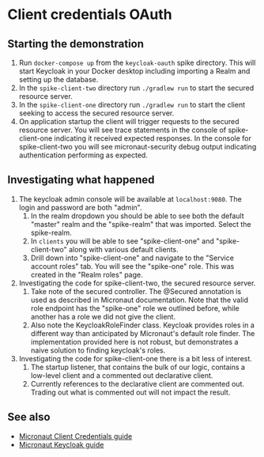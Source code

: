 # Client credentials OAuth

## Starting the demonstration
1. Run `docker-compose up` from the `keycloak-oauth` spike directory. This will start Keycloak in your Docker desktop including importing a Realm and setting up the database.
2. In the `spike-client-two` directory run `./gradlew run` to start the secured resource server. 
3. In the `spike-client-one` directory run `./gradlew run` to start the client seeking to access the secured resource server.
4. On application startup the client will trigger requests to the secured resource server. You will see trace statements in the console of spike-client-one indicating it received expected responses. In the console for spike-client-two you will see micronaut-security debug output indicating authentication performing as expected.

## Investigating what happened
1. The keycloak admin console will be available at `localhost:9080`. The login and password are both "admin".
   1. In the realm dropdown you should be able to see both the default "master" realm and the "spike-realm" that was imported. Select the spike-realm.
   2. In `clients` you will be able to see "spike-client-one" and "spike-client-two" along with various default clients.
   3. Drill down into "spike-client-one" and navigate to the "Service account roles" tab. You will see the "spike-one" role. This was created in the "Realm roles" page.
2. Investigating the code for spike-client-two, the secured resource server.
   1. Take note of the secured controller. The @Secured annotation is used as described in Micronaut documentation. Note that the valid role endpoint has the "spike-one" role we outlined before, while another has a role we did not give the client.
   2. Also note the KeycloakRoleFinder class. Keycloak provides roles in a different way than anticipated by Micronaut's default role finder. The implementation provided here is not robust, but demonstrates a naive solution to finding keycloak's roles.
3. Investigating the code for spike-client-one there is a bit less of interest.
   1. The startup listener, that contains the bulk of our logic, contains a low-level client and a commented out declarative client.
   2. Currently references to the declarative client are commented out. Trading out what is commented out will not impact the result.

## See also
- [Micronaut Client Credentials guide](https://guides.micronaut.io/latest/micronaut-oauth2-client-credentials-auth0-gradle-java.html)
- [Micronaut Keycloak guide](https://guides.micronaut.io/latest/micronaut-oauth2-keycloak-gradle-java.html)